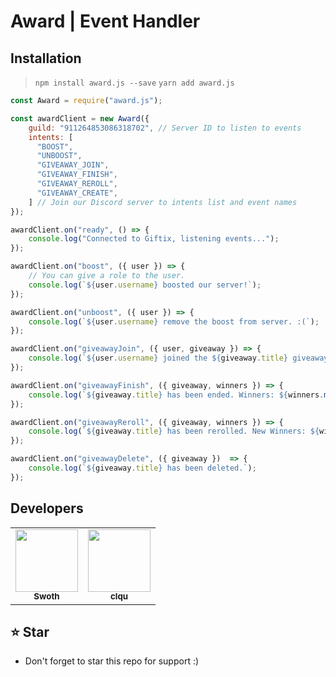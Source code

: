 # Award | Event Handler

## Installation
> `npm install award.js --save`
> `yarn add award.js`

```js
const Award = require("award.js");

const awardClient = new Award({
	guild: "911264853086318702", // Server ID to listen to events
	intents: [
      "BOOST",
      "UNBOOST",
      "GIVEAWAY_JOIN",
      "GIVEAWAY_FINISH",
      "GIVEAWAY_REROLL",
      "GIVEAWAY_CREATE",
	] // Join our Discord server to intents list and event names
});

awardClient.on("ready", () => {
	console.log("Connected to Giftix, listening events...");
});

awardClient.on("boost", ({ user }) => {
	// You can give a role to the user.
	console.log(`${user.username} boosted our server!`);
});

awardClient.on("unboost", ({ user }) => {
	console.log(`${user.username} remove the boost from server. :(`);
});

awardClient.on("giveawayJoin", ({ user, giveaway }) => {
	console.log(`${user.username} joined the ${giveaway.title} giveaway.`);
});

awardClient.on("giveawayFinish", ({ giveaway, winners }) => {
	console.log(`${giveaway.title} has been ended. Winners: ${winners.map(_w => _w.id).join(",")}`);
});

awardClient.on("giveawayReroll", ({ giveaway, winners }) => {
	console.log(`${giveaway.title} has been rerolled. New Winners: ${winners.map(_w => _w.id).join(",")}`);
});

awardClient.on("giveawayDelete", ({ giveaway })  => {
	console.log(`${giveaway.title} has been deleted.`);
});
```

## Developers
<table>
   <tr>
      <td align="center"><a href="https://github.com/swothh">
        <img src="https://github.com/swothh.png?size=100" width="100px;" alt=""/>
        <br />
        <sub><b>Swoth</b></sub></a><br />
     </td>
      <td align="center"><a href="https://github.com/clqu">
        <img src="https://github.com/clqu.png?size=100" width="100px;" alt=""/>
        <br />
        <sub><b>clqu</b></sub></a><br />
     </td>
   </tr>
</table>


## ⭐ Star
 - Don't forget to star this repo for support :)
